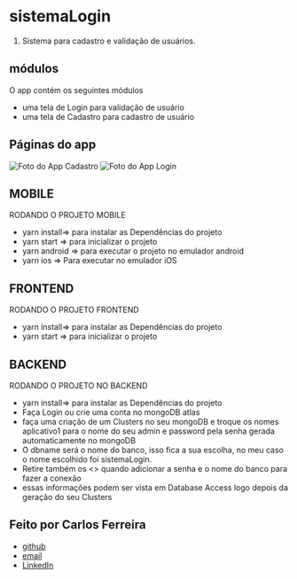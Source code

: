 # sistemaLogin 
1. Sistema para cadastro e validação de usuários.

## módulos

O app contém os seguintes módulos

* uma tela de Login para validação de usuário
* uma tela de Cadastro para cadastro de usuário

## Páginas do app
![Foto do App Cadastro](https://github.com/CarlosSTS/sistemaLogin/blob/master/assets/cadastro.png)
![Foto do App Login](https://github.com/CarlosSTS/sistemaLogin/blob/master/assets/login.png)

## MOBILE
RODANDO O PROJETO MOBILE
* yarn install=>  para instalar as  Dependências do projeto
* yarn start => para inicializar o projeto
* yarn android => para executar o projeto no emulador android
* yarn ios => Para executar no emulador iOS

## FRONTEND
RODANDO O PROJETO FRONTEND
* yarn install=>  para instalar as  Dependências do projeto
* yarn start => para inicializar o projeto

## BACKEND
RODANDO O PROJETO NO BACKEND
* yarn install=>  para instalar as  Dependências do projeto
* Faça Login ou crie uma conta no mongoDB atlas
* faça uma criação de um Clusters no seu mongoDB e troque os nomes aplicativo1 para o nome do seu admin e password pela senha gerada automaticamente no mongoDB
* O dbname será o nome do banco, isso fica a sua escolha, no meu caso o nome escolhido foi sistemaLogin.
* Retire também os <> quando adicionar a senha e o nome do banco para fazer a conexão
* essas informações podem ser vista em Database Access logo depois da geração do seu Clusters


## Feito por Carlos Ferreira
* [github](https://www.github.com/CarlosSTS)
* [email](mailto://carlossts826@gmail.com)
* [LinkedIn](https://www.linkedin.com/in/carlos-ferreira-4b2ba219a/)
